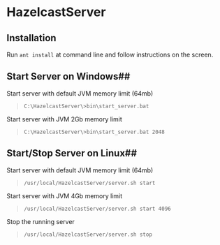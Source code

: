HazelcastServer
===============

## Installation ##
Run `ant install` at command line and follow instructions on the screen.

## Start Server on Windows##
Start server with default JVM memory limit (64mb)
> `C:\HazelcastServer\>bin\start_server.bat`

Start server with JVM 2Gb memory limit
> `C:\HazelcastServer\>bin\start_server.bat 2048`

## Start/Stop Server on Linux##
Start server with default JVM memory limit (64mb)
> `/usr/local/HazelcastServer/server.sh start`

Start server with JVM 4Gb memory limit
> `/usr/local/HazelcastServer/server.sh start 4096`

Stop the running server
> `/usr/local/HazelcastServer/server.sh stop`
